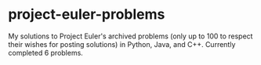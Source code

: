 # project-euler-problems
My solutions to Project Euler's archived problems (only up to 100 to respect their wishes for posting solutions) in Python, Java, and C++.
Currently completed 6 problems.
